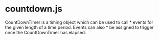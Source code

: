 # countdown.js
CountDownTimer is a timing object which can be used to call * events for the given length of a time period. Events can also * be assigned to trigger once the CountDownTimer has elapsed.
